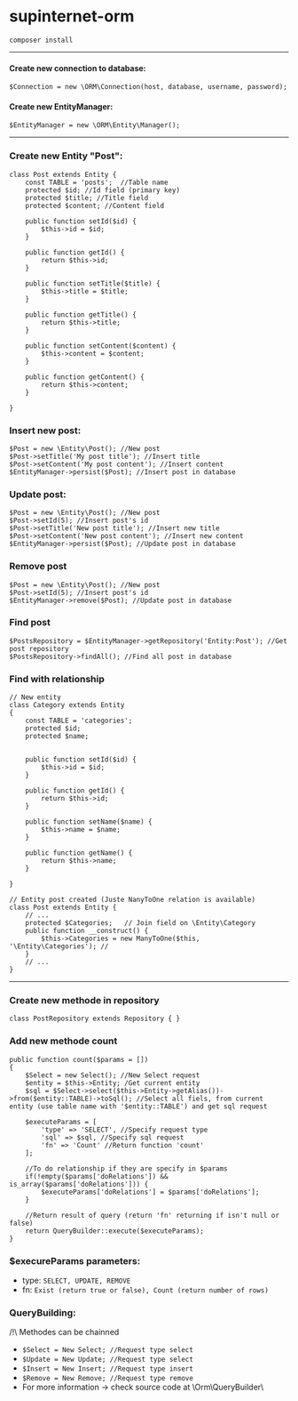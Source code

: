 # supinternet-orm

`composer install`

---
 #### Create new connection to database: 
 `$Connection = new \ORM\Connection(host, database, username, password);`
 
 #### Create new EntityManager: 
 `$EntityManager = new \ORM\Entity\Manager();`
 
---
### Create new Entity "Post":

```
class Post extends Entity {
    const TABLE = 'posts';  //Table name
	protected $id; //Id field (primary key)
	protected $title; //Title field
	protected $content; //Content field
	
	public function setId($id) { 
		$this->id = $id;
	} 
 
	public function getId() { 
		return $this->id;
	} 
 
	public function setTitle($title) { 
		$this->title = $title;
	} 
 
	public function getTitle() { 
		return $this->title;
	} 
 
	public function setContent($content) { 
		$this->content = $content;
	} 
 
	public function getContent() { 
		return $this->content;
	} 

}
```

### Insert new post:
```
$Post = new \Entity\Post(); //New post
$Post->setTitle('My post title'); //Insert title
$Post->setContent('My post content'); //Insert content
$EntityManager->persist($Post); //Insert post in database
```

### Update post:
```
$Post = new \Entity\Post(); //New post
$Post->setId(5); //Insert post's id
$Post->setTitle('New post title'); //Insert new title
$Post->setContent('New post content'); //Insert new content
$EntityManager->persist($Post); //Update post in database
```

### Remove post
```
$Post = new \Entity\Post(); //New post
$Post->setId(5); //Insert post's id
$EntityManager->remove($Post); //Update post in database
```

### Find post
```
$PostsRepository = $EntityManager->getRepository('Entity:Post'); //Get post repository
$PostsRepository->findAll(); //Find all post in database
```

### Find with relationship
```
// New entity
class Category extends Entity 
{ 
	const TABLE = 'categories'; 
	protected $id; 
	protected $name; 
 
 
	public function setId($id) { 
		$this->id = $id;
	} 
 
	public function getId() { 
		return $this->id;
	} 
 
	public function setName($name) { 
		$this->name = $name;
	} 
 
	public function getName() { 
		return $this->name;
	} 
 
}

// Entity post created (Juste NanyToOne relation is available)
class Post extends Entity {
    // ...
    protected $Categories; 	 // Join field on \Entity\Category
    public function __construct() {
        $this->Categories = new ManyToOne($this, '\Entity\Categories'); //
    }
    // ...
}
```

---

### Create new methode in repository
```
class PostRepository extends Repository { } 
```

### Add new methode count
```
public function count($params = [])
{
    $Select = new Select(); //New Select request
    $entity = $this->Entity; /Get current entity
    $sql = $Select->select($this->Entity->getAlias())->from($entity::TABLE)->toSql(); //Select all fiels, from current entity (use table name with '$entity::TABLE') and get sql request

    $executeParams = [
        'type' => 'SELECT', //Specify request type
        'sql' => $sql, //Specify sql request
        'fn' => 'Count' //Return function 'count'
    ];

    //To do relationship if they are specify in $params
    if(!empty($params['doRelations']) && is_array($params['doRelations'])) {
        $executeParams['doRelations'] = $params['doRelations'];
    }
    
    //Return result of query (return 'fn' returning if isn't null or false)
    return QueryBuilder::execute($executeParams);
}
```

### $execureParams parameters:
- type: `SELECT, UPDATE, REMOVE`
- fn: `Exist (return true or false), Count (return number of rows)`

### QueryBuilding:
/!\ Methodes can be chainned
- `$Select = New Select; //Request type select`
- `$Update = New Update; //Request type select`
- `$Insert = New Insert; //Request type insert`
- `$Remove = New Remove; //Request type remove`
- For more information -> check source code at \Orm\QueryBuilder\